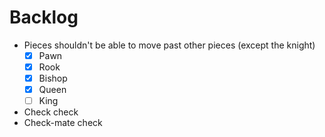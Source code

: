 # Backlog
- Pieces shouldn't be able to move past other pieces (except the knight)
    - [x] Pawn
    - [x] Rook
    - [x] Bishop
    - [x] Queen
    - [ ] King
- Check check
- Check-mate check